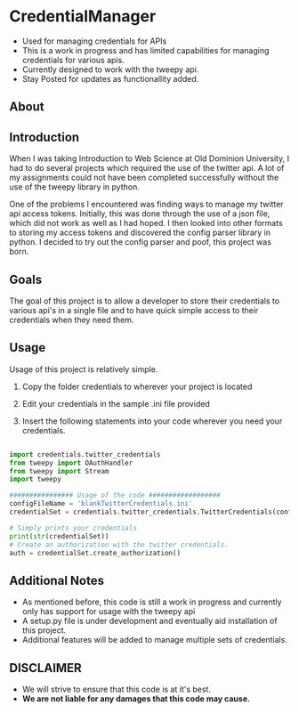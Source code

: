 # CredentialManager
* Used for managing credentials for APIs
* This is a work in progress and has limited capabilities for managing credentials for various apis. 
* Currently designed to work with the tweepy api. 
* Stay Posted for updates as functionallity added. 

## About 

## Introduction
When I was taking Introduction to Web Science at Old Dominion University, I had to do several projects which required the use of the twitter api. A lot of my assignments could not have been completed successfully without the use of the tweepy library in python. 

One of the problems I encountered was finding ways to manage my twitter api access tokens. Initially, this was done through the use of a json file, which did not work as well as I had hoped. I then looked into other formats to storing my access tokens and discovered the config parser library in python. I decided to try out the config parser and poof, this project was born. 

## Goals 
The goal of this project is to allow a developer to store their credentials to various api's in a single file and to have quick simple access to their credentials when they need them. 

## Usage 
Usage of this project is relatively simple. 

1) Copy the folder credentials to wherever your project is located 

2) Edit your credentials in the sample .ini file provided 

3) Insert the following statements into your code wherever you need your credentials. 

 ```python
 
import credentials.twitter_credentials 
from tweepy import OAuthHandler
from tweepy import Stream
import tweepy

################ Usage of the code ##################
configFileName = 'blankTwitterCredentials.ini'
credentialSet = credentials.twitter_credentials.TwitterCredentials(configFileName)

# Simply prints your credentials 
print(str(credentialSet))
# Create an authorization with the twitter credentials.
auth = credentialSet.create_authorization()
 
 ```

## Additional Notes

* As mentioned before, this code is still a work in progress and currently only has support for usage with the tweepy api
* A setup.py file is under development and eventually aid installation of this project. 
* Additional features will be added to manage multiple sets of credentials. 

## DISCLAIMER

* We will strive to ensure that this code is at it's best. 
*  **We are not liable for any damages that this code may cause.**
